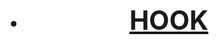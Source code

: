 <html lang="uk">
<head>
    <meta charset="UTF-8">
    <meta name="viewport" content="width=device-width, initial-scale=1.0">
    <link rel="stylesheet" href="style.css">
   
</head>
<body>
    <header>
        <h1> <nav>
            <ul>
              <li><a href="global.html"> <h1>HOOK</h1> </a></li>
        </nav></h1>
      <nav>          
    </header>
</body>
</html>

